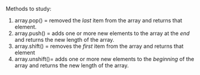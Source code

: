 Methods to study:
1. array.pop() = removed the *last* item from the array and returns that element.
1. array.push() = adds one or more new elements to the array at the *end* and returns the new length of the array.
1. array.shift() = removes the *first* item from the array and returns that element
1. array.unshift()= adds one or more new elements to the *beginning* of the array and returns the new length of the array.
